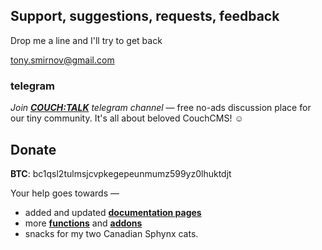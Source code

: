 ## Support, suggestions, requests, feedback

Drop me a line and I'll try to get back

<tony.smirnov@gmail.com>

### telegram

*Join [**COUCH:TALK**](https://t.me/couchcms_chat) telegram channel* — free no-ads discussion place for our tiny community. It's all about beloved CouchCMS! ☺

## Donate

**BTC**: bc1qsl2tulmsjcvpkegepeunmumz599yz0lhuktdjt

Your help goes towards —

- added and updated [**documentation pages**](https://github.com/trendoman/Midware)
- more [**functions**](https://github.com/trendoman/Cms-Fu) and [**addons**](https://github.com/trendoman/Tweakus-Dilectus)
- snacks for my two Canadian Sphynx cats.
